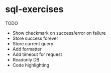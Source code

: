 # sql-exercises


TODO
* Show checkmark on success/error on failure
* Store success forever
* Store current query
* Add formatter
* Add timeout for request
* Readonly DB
* Code highlighting
